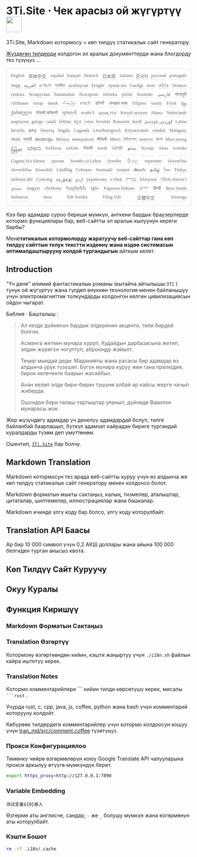<h1 style="justify-content:space-between">3Ti.Site ⋅ Чек арасыз ой жүгүртүү <img src="//i-01.eu.org/3Ti/logo.svg" style="user-select:none;margin-top:-1px;width:42px"></h1>

3Ti.Site, Markdown котормосу + көп тилдүү статикалык сайт генератору.

[Жүздөгөн тилдерди](https://github.com/i18n-site/node/blob/main/lang/src/index.js) колдогон эл аралык документтерди жана блогдорду тез түзүңүз ...

<pre class="langli" style="display:flex;flex-wrap:wrap;background:transparent;border:1px solid #eee;font-size:12px;box-shadow:0 0 3px inset #eee;padding:12px 5px 4px 12px;justify-content:space-between;"><style>pre.langli i{font-weight:300;font-family:s;margin-right:7px;margin-bottom:8px;font-style:normal;color:#666;border-bottom:1px dashed #ccc;}</style><i>English</i><i> 简体中文 </i><i>español</i><i>français</i><i>Deutsch</i><i> 日本語 </i><i>italiano</i><i>한국어</i><i>русский</i><i>português</i><i>shqip</i><i>‫العربية‬</i><i>አማርኛ</i><i>অসমীয়া</i><i>azərbaycan</i><i>Eʋegbe</i><i>Aymar aru</i><i>Gaeilge</i><i>eesti</i><i>ଓଡ଼ିଆ</i><i>Oromoo</i><i>euskara</i><i>беларуская</i><i>bamanakan</i><i>български</i><i>íslenska</i><i>polski</i><i>bosanski</i><i>‫فارسی‬</i><i>भोजपुरी</i><i>Afrikaans</i><i>татар</i><i>dansk</i><i>‫ދިވެހިބަސް‬</i><i>ትግርኛ</i><i>डोगरी</i><i>संस्कृत भाषा</i><i>Filipino</i><i>suomi</i><i>Frysk</i><i>ខ្មែរ</i><i>ქართული</i><i>गोंयची कोंकणी</i><i>ગુજરાતી</i><i>avañe’ẽ</i><i>қазақ тілі</i><i>Kreyòl ayisyen</i><i>Hausa</i><i>Nederlands</i><i>кыргызча</i><i>galego</i><i>català</i><i>čeština</i><i>ಕನ್ನಡ</i><i>corsu</i><i>hrvatski</i><i>Runasimi</i><i>kurdî</i><i>‫کوردیی ناوەندی‬</i><i>Latina</i><i>latviešu</i><i>ລາວ</i><i>lietuvių</i><i>lingála</i><i>Luganda</i><i>Lëtzebuergesch</i><i>Kinyarwanda</i><i>română</i><i>Malagasy</i><i>Malti</i><i>मराठी</i><i>മലയാളം</i><i>Melayu</i><i>македонски</i><i>मैथिली</i><i>Māori</i><i>মৈতৈলোন্</i><i>монгол</i><i>বাংলা</i><i>Mizo ṭawng</i><i>မြန်မာ</i><i>𞄀𞄄𞄰𞄩𞄍𞄜𞄰</i><i>IsiXhosa</i><i>isiZulu</i><i>नेपाली</i><i>norsk</i><i>ਪੰਜਾਬੀ</i><i>‫پښتو‬</i><i>Nyanja</i><i>Akan</i><i>svenska</i><i>Gagana fa'a Sāmoa</i><i>српски</i><i>Sesotho sa Leboa</i><i>Sesotho</i><i>සිංහල</i><i>esperanto</i><i>slovenčina</i><i>slovenščina</i><i>Kiswahili</i><i>Gàidhlig</i><i>Cebuano</i><i>Soomaali</i><i>тоҷикӣ</i><i>తెలుగు</i><i>தமிழ்</i><i>ไทย</i><i>Türkçe</i><i>türkmen dili</i><i>Cymraeg</i><i>‫ئۇيغۇرچە‬</i><i>‫اردو‬</i><i>українська</i><i>o‘zbek</i><i>‫עברית‬</i><i>Ελληνικά</i><i>ʻŌlelo Hawaiʻi</i><i>‫سنڌي‬</i><i>magyar</i><i>chiShona</i><i>հայերեն</i><i>Igbo</i><i>Pagsasao Ilokano</i><i>‫ייִדיש‬</i><i>हिन्दी</i><i>Basa Sunda</i><i>Indonesia</i><i>Jawa</i><i>Èdè Yorùbá</i><i>Tiếng Việt</i><i> 正體中文 </i><i>Xitsonga</i></pre>

Кээ бир адамдар суроо бериши мүмкүн, анткени бардык браузерлерде котормо функциялары бар, веб-сайтты эл аралык кылуунун кереги барбы?

Мен**статикалык котормолорду жаратуучу веб-сайттар гана көп тилдүү сайттын толук текстти издөөнү жана издөө системасын оптималдаштырууну колдой тургандыгын** айткым келет.

## Introduction

&quot;Үч дене&quot; илимий фантастикалык романы (кытайча айтылышы:`3Tǐ` ) тунук ой жүгүртүү жана гүлдөп өнүккөн технология менен байланышуу үчүн электромагниттик толкундарды колдонгон келгин цивилизациясын ойдон чыгарат.

Библия · Башталыш :

> Ал кезде дүйнөнүн бардык элдеринин акценти, тили бирдей болгон.
>
> Асманга жеткен мунара куруп, Кудайдын дарбазасына жетип, элдин жүрөгүн чогултуп, аброюңду жайылт.
>
> Теңир мындай деди: Маданияты жана расасы бир адамдар өз алдынча урук түзүшөт. Бүгүн мунара куруу жөн гана прелюдия, бирок келечекте баарын жасайбыз.
>
> Анан келип элди бири-бирин түшүнө албай ар кайсы жерге чачып жиберди.
>
> Ошондон бери талаш-тартыштар уланып, дүйнөдө Вавилон мунарасы жок.

Жер жүзүндөгү адамдар үч денелүү адамдардай болуп, тилге байланбай баарлашып, бүткүл адамзат кайрадан бириге тургандай куралдарды түзөм деп үмүттөнөм.

Ошентип, [`3Ti.Site`](//3Ti.Site) бар болчу.

## Markdown Translation

Markdown котормосун тез арада веб-сайтты куруу үчүн өз алдынча же көп тилдүү статикалык сайт генератору менен колдонсо болот.

Markdown форматын мыкты сактаңыз, калың, тизмелер, аталыштар, цитаталар, шилтемелер, иллюстрациялар жана башкалар.

Markdown ичинде үлгү коду бар болсо, үлгү коду которулбайт.

## Translation API Баасы

Ар бир 10 000 символ үчүн 0,2 АКШ доллары жана айына 100 000 белгиден турган акысыз квота.

## Көп Тилдүү Сайт Куруучу

## Окуу Куралы

## Функция Киришүү

### Markdown Форматын Сактаңыз

### Translation Өзгөртүү

Котормону өзгөрткөндөн кийин, кэшти жаңыртуу үчүн `./i18n.sh` файлын кайра иштетүү керек.

### Translation Notes

Котормо комментарийлери \``` кийин тилди көрсөтүшү керек, мисалы ` ```rust` .

Учурда rust, c, cpp, java, js, coffee, python жана bash үчүн комментарий которууну колдойт.

Көбүрөөк тилдердеги комментарийлер үчүн котормо колдоосун кошуу үчүн [tran_md/src/comment.coffee](https://github.com/i18n-site/node/blob/main/tran_md/src/comment.coffee) түзөтүңүз.

### Прокси Конфигурациялоо

Төмөнкү чөйрө өзгөрмөлөрүн коюу Google Translate API чалууларына прокси аркылуу өтүүгө мүмкүндүк берет.

```bash
export https_proxy=http://127.0.0.1:7890
```

### Variable Embedding

```
测试变量${0}嵌入
```

Өзгөрмө аты англисче, сандар, `-` же `_` болушу мүмкүн жана өзгөрмөнүн аты которулбайт.

### Кэшти Бошот

```bash
rm -rf .i18n/.cache
```
